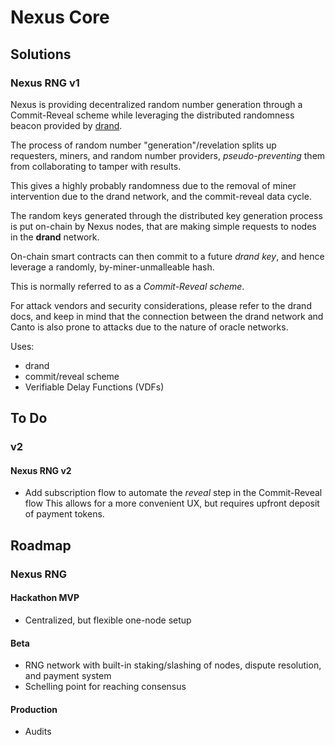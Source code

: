 # Nexus Core

## Solutions

### Nexus RNG v1

Nexus is providing decentralized random number generation through a Commit-Reveal scheme while leveraging the distributed randomness beacon provided by [drand](https://drand.love).

The process of random number "generation"/revelation splits up requesters, miners, and random number providers, *pseudo-preventing* them from collaborating to tamper with results.

This gives a highly probably randomness due to the removal of miner intervention due to the drand network, and the commit-reveal data cycle.

The random keys generated through the distributed key generation process is put on-chain by Nexus nodes, that are making simple requests to nodes in the **drand** network.

On-chain smart contracts can then commit to a future *drand key*, and hence leverage a randomly, by-miner-unmalleable hash.

This is normally referred to as a *Commit-Reveal scheme*.

For attack vendors and security considerations, please refer to the drand docs, and keep in mind that the connection between the drand network and Canto is also prone to attacks due to the nature of oracle networks.

Uses:

- drand
- commit/reveal scheme
- Verifiable Delay Functions (VDFs)

## To Do

### v2

#### Nexus RNG v2

- Add subscription flow to automate the *reveal* step in the Commit-Reveal flow
  This allows for a more convenient UX, but requires upfront deposit of payment tokens.


## Roadmap

### Nexus RNG

#### Hackathon MVP

- Centralized, but flexible one-node setup

#### Beta

- RNG network with built-in staking/slashing of nodes, dispute resolution, and payment system
- Schelling point for reaching consensus

#### Production

- Audits
